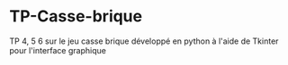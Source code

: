 # TP-Casse-brique
TP 4, 5 6 sur le jeu casse brique développé en python à l'aide de Tkinter pour l'interface graphique

